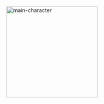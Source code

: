 <img src="https://github.com/eesuhn/piksel-bros/assets/102596628/5b522ad5-a89c-49db-9cf1-3be3263a46c6" alt="main-character" width="240" />
